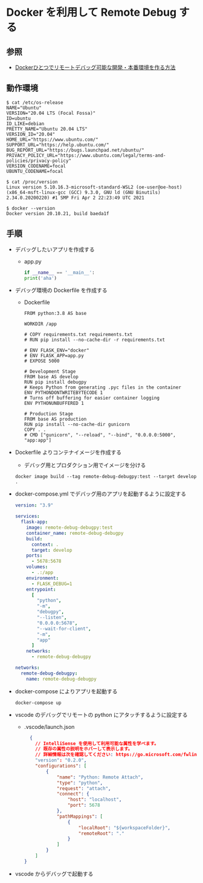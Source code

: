 # Docker を利用して Remote Debug する

## 参照

- [Dockerひとつでリモートデバッグ可能な開発・本番環境を作る方法](https://qiita.com/sebastianrettig/items/f68b23c150dde419bb96)

## 動作環境

```shell
$ cat /etc/os-release 
NAME="Ubuntu"
VERSION="20.04 LTS (Focal Fossa)"
ID=ubuntu
ID_LIKE=debian
PRETTY_NAME="Ubuntu 20.04 LTS"
VERSION_ID="20.04"
HOME_URL="https://www.ubuntu.com/"
SUPPORT_URL="https://help.ubuntu.com/"
BUG_REPORT_URL="https://bugs.launchpad.net/ubuntu/"
PRIVACY_POLICY_URL="https://www.ubuntu.com/legal/terms-and-policies/privacy-policy"
VERSION_CODENAME=focal
UBUNTU_CODENAME=focal
```

```shell
$ cat /proc/version 
Linux version 5.10.16.3-microsoft-standard-WSL2 (oe-user@oe-host) (x86_64-msft-linux-gcc (GCC) 9.3.0, GNU ld (GNU Binutils) 2.34.0.20200220) #1 SMP Fri Apr 2 22:23:49 UTC 2021
```

```shell
$ docker --version
Docker version 20.10.21, build baeda1f
```


## 手順

- デバッグしたいアプリを作成する
  - app.py
    ```python
    if __name__ == '__main__':
    print('aha')
    ```

- デバッグ環境の Dockerfile を作成する
  - Dockerfile
    ```docker
    FROM python:3.8 AS base

    WORKDIR /app

    # COPY requirements.txt requirements.txt
    # RUN pip install --no-cache-dir -r requirements.txt

    # ENV FLASK_ENV="docker"
    # ENV FLASK_APP=app.py
    # EXPOSE 5000

    # Development Stage
    FROM base AS develop
    RUN pip install debugpy
    # Keeps Python from generating .pyc files in the container
    ENV PYTHONDONTWRITEBYTECODE 1
    # Turns off buffering for easier container logging
    ENV PYTHONUNBUFFERED 1

    # Production Stage
    FROM base AS production
    RUN pip install --no-cache-dir gunicorn
    COPY . .
    # CMD ["gunicorn", "--reload", "--bind", "0.0.0.0:5000", "app:app"]
    ```

- Dockerfile よりコンテナイメージを作成する
  - デバッグ用とプロダクション用でイメージを分ける
  ```shell
  docker image build --tag remote-debug-debugpy:test --target develop .
  ```

- docker-compose.yml でデバッグ用のアプリを起動するように設定する
  ```yml
  version: "3.9"

  services:
    flask-app:
      image: remote-debug-debugpy:test
      container_name: remote-debug-debugpy
      build:
        context: .
        target: develop
      ports:
        - 5678:5678
      volumes:
        - .:/app
      environment:
        - FLASK_DEBUG=1
      entrypoint:
        [
          "python",
          "-m",
          "debugpy",
          "--listen",
          "0.0.0.0:5678",
          "--wait-for-client",
          "-m",
          "app"
        ]
      networks:
        - remote-debug-debugpy

  networks:
    remote-debug-debugpy:
      name: remote-debug-debugpy
  ```

- docker-compose によりアプリを起動する
  ```shell
  docker-compose up
  ```

- vscode のデバッグでリモートの python にアタッチするように設定する
  - .vscode/launch.json
    ```json
      {
        // IntelliSense を使用して利用可能な属性を学べます。
        // 既存の属性の説明をホバーして表示します。
        // 詳細情報は次を確認してください: https://go.microsoft.com/fwlink/?linkid=830387
        "version": "0.2.0",
        "configurations": [
            {
                "name": "Python: Remote Attach",
                "type": "python",
                "request": "attach",
                "connect": {
                    "host": "localhost",
                    "port": 5678
                },
                "pathMappings": [
                    {
                        "localRoot": "${workspaceFolder}",
                        "remoteRoot": "."
                    }
                ]
            }
        ]
    }
    ```

- vscode からデバッグで起動する